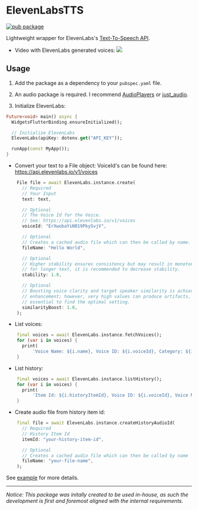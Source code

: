 # ElevenLabsTTS

[![pub package](https://img.shields.io/pub/v/elevenlabs.svg)](https://pub.dartlang.org/packages/elevenlabs)

Lightweight wrapper for ElevenLabs's [Text-To-Speech API](https://beta.elevenlabs.io).

- Video with ElevenLabs generated voices:
<a href="https://www.youtube.com/watch?v=Wd5yRlYM798"><img src="https://i3.ytimg.com/vi/Wd5yRlYM798/maxresdefault.jpg"/></a>

## Usage

1. Add the package as a dependency to your `pubspec.yaml` file.
2. An audio package is required. I recommend [AudioPlayers](https://pub.dev/packages/audioplayers) or [just_audio](https://pub.dev/packages/just_audio).

3. Initialize ElevenLabs:

```dart
Future<void> main() async {
  WidgetsFlutterBinding.ensureInitialized();

  // Initialize ElevenLabs
  ElevenLabs(apiKey: dotenv.get("API_KEY"));

  runApp(const MyApp());
}
```


- Convert your text to a File object:
VoiceId's can be found here: https://api.elevenlabs.io/v1/voices

```dart
    File file = await ElevenLabs.instance.create(
      // Required
      // Your Input
      text: text,

      // Optional
      // The Voice Id for the Voice.
      // See: https://api.elevenlabs.io/v1/voices
      voiceId: "ErXwobaYiN019PkySvjV",

      // Optional
      // Creates a cached audio file which can then be called by name.
      fileName: "Hello World",

      // Optional
      // Higher stability ensures consistency but may result in monotony, therefore
      // for longer text, it is recommended to decrease stability.
      stability: 1.0,

      // Optional
      // Boosting voice clarity and target speaker similarity is achieved by high
      // enhancement; however, very high values can produce artifacts, so it's
      // essential to find the optimal setting.
      similarityBoost: 1.0,
    );
```

- List voices:
```dart
    final voices = await ElevenLabs.instance.fetchVoices();
    for (var i in voices) {
      print(
          'Voice Name: ${i.name}, Voice ID: ${i.voiceId}, Category: ${i.category}');
    }
```

- List history:
```dart
    final voices = await ElevenLabs.instance.listHistory();
    for (var i in voices) {
      print(
          'Item Id: ${i.historyItemId}, Voice ID: ${i.voiceId}, Voice Name: ${i.voiceName}, Text: ${i.text},');
    }
```

- Create audio file from history item id:
```dart
    final file = await ElevenLabs.instance.createHistoryAudioId(
      // Required
      // History Item Id
      itemId: "your-history-item-id",

      // Optional
      // Creates a cached audio file which can then be called by name
      fileName: "your-file-name",
    );
```
See [example](https://github.com/jonafeucht/ElevenLabsTTS/blob/main/example/lib/main.dart) for more details.


---

*Notice:*
*This package was initally created to be used in-house, as such the development is first and foremost aligned with the internal requirements.*